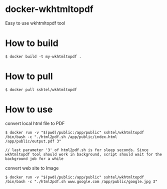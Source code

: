 # docker-wkhtmltopdf
Easy to use wkhtmltopdf tool


# How to build

```
$ docker build -t my-wkhtmltopdf .
```

# How to pull

```
$ docker pull sshtel/wkhtmltopdf
```

# How to use

convert local html file to PDF
```
$ docker run -v "$(pwd)/public:/app/public" sshtel/wkhtmltopdf  /bin/bash -c "./html2pdf.sh /app/public/index.html /app/public/output.pdf 3"

// last parameter '3' of html2pdf.sh is for sleep seconds. Since wkhtmltopdf tool should work in background, script should wait for the background job for a while
```


convert web site to Image
```
$ docker run -v "$(pwd)/public:/app/public" sshtel/wkhtmltopdf  /bin/bash -c "./html2pdf.sh www.google.com /app/public/google.jpg 3"
```
